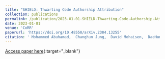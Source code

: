 ```yaml
---
title: "SHIELD: Thwarting Code Authorship Attribution"
collection: publications
permalink: /publication/2023-01-01-SHIELD-Thwarting-Code-Authorship-Attribution
date: 2023-01-01
venue: 'CoRR'
paperurl: 'https://doi.org/10.48550/arXiv.2304.13255'
citation: ' Mohammed Abuhamad,  Changhun Jung,  David Mohaisen,  DaeHun Nyang, &quot;SHIELD: Thwarting Code Authorship Attribution.&quot; CoRR, 2023.'
---
```

[Access paper here](https://doi.org/10.48550/arXiv.2304.13255){:target="_blank"}
